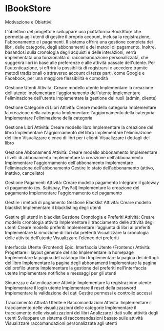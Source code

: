 # IBookStore

Motivazione e Obiettivi:

L'obiettivo del progetto è sviluppare una piattaforma BookStore che permetta agli utenti di gestire il proprio account, inclusa la registrazione, l'abbonamento e i pagamenti. Il sistema offrirà una gestione completa dei libri, delle categorie, degli abbonamenti e dei metodi di pagamento. Inoltre, basandosi sulla cronologia degli acquisti e delle interazioni, verrà implementata una funzionalità di raccomandazione personalizzata, che suggerirà libri in base alle preferenze e alle attività passate dell'utente. Per l'autenticazione, si offrirà la possibilità di registrarsi e accedere tramite metodi tradizionali o attraverso account di terze parti, come Google e Facebook, per una maggiore flessibilità e comodità 

 
Gestione Utenti
Attività:
Creare modello utente
Implementare la creazione dell'utente
Implementare l'aggiornamento dell'utente
Implementare l'eliminazione dell'utente
Implementare la gestione dei ruoli (admin, cliente)


Gestione Categorie di Libri
Attività:
Creare modello categoria
Implementare la creazione della categoria
Implementare l'aggiornamento della categoria
Implementare l'eliminazione della categoria


Gestione Libri
Attività:
Creare modello libro
Implementare la creazione del libro
Implementare l'aggiornamento del libro
Implementare l'eliminazione del libro
Visualizzare elenco di libri per i clienti
Visualizzare i dettagli del libro


Gestione Abbonamenti
Attività:
Creare modello abbonamento
Implementare i livelli di abbonamento
Implementare la creazione dell'abbonamento
Implementare l'aggiornamento dell'abbonamento
Implementare l'eliminazione dell'abbonamento
Gestire lo stato dell'abbonamento (attivo, inattivo, cancellato)


Gestione Pagamenti
Attività:
Creare modello pagamento
Integrare il gateway di pagamento (es. Satispay, PayPal)
Implementare la creazione del pagamento
Implementare l'aggiornamento del pagamento


Gestire i metodi di pagamento
Gestione Blacklist
Attività:
Creare modello blacklist
Implementare il blacklisting degli utenti


Gestire gli utenti in blacklist
Gestione Cronologia e Preferiti
Attività:
Creare modello cronologia attività
Implementare il tracciamento delle attività degli utenti
Creare modello preferiti
Implementare l'aggiunta di libri ai preferiti
Implementare la rimozione di libri dai preferiti
Visualizzare la cronologia delle attività dell'utente
Visualizzare l'elenco dei preferiti


Interfaccia Utente (Frontend)
Epic: Interfaccia Utente (Frontend)
Attività:
Progettare il layout generale del sito
Implementare la homepage
Implementare la pagina del catalogo libri
Implementare la pagina dei dettagli del libro
Implementare la pagina degli abbonamenti
Implementare la pagina del profilo utente
Implementare la gestione dei preferiti nell'interfaccia utente
Implementare notifiche e messaggi per gli utenti



Sicurezza e Autenticazione
Attività:
Implementare la registrazione utente
Implementare il login utente
Implementare il reset della password
Implementare la validazione dei dati
Gestire permessi e controllo accessi


Tracciamento Attività Utente e Raccomandazioni
Attività:
Implementare il tracciamento delle visualizzazioni delle categorie
Implementare il tracciamento delle visualizzazioni dei libri
Analizzare i dati sulle attività degli utenti
Sviluppare un sistema di raccomandazioni basato sulle attività
Visualizzare raccomandazioni personalizzate agli utenti
